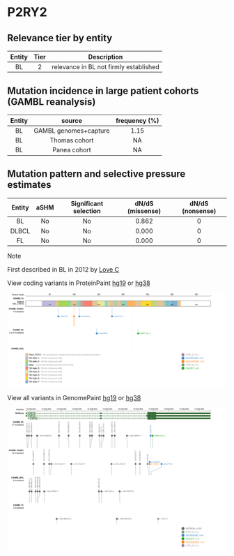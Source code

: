 # P2RY2

## Relevance tier by entity

|Entity|Tier|Description                           |
|:------:|:----:|--------------------------------------|
|BL    |2   |relevance in BL not firmly established|

## Mutation incidence in large patient cohorts (GAMBL reanalysis)

|Entity|source               |frequency (%)|
|:------:|:---------------------:|:-------------:|
|BL    |GAMBL genomes+capture|1.15         |
|BL    |Thomas cohort        |  NA         |
|BL    |Panea cohort         |  NA         |

## Mutation pattern and selective pressure estimates

|Entity|aSHM|Significant selection|dN/dS (missense)|dN/dS (nonsense)|
|:------:|:----:|:---------------------:|:----------------:|:----------------:|
|BL    |No  |No                   |0.862           |0               |
|DLBCL |No  |No                   |0.000           |0               |
|FL    |No  |No                   |0.000           |0               |


> [!NOTE]
> First described in BL in 2012 by [Love C](https://pubmed.ncbi.nlm.nih.gov/23143597)


View coding variants in ProteinPaint [hg19](https://morinlab.github.io/LLMPP/GAMBL/P2RY2_protein.html)  or [hg38](https://morinlab.github.io/LLMPP/GAMBL/P2RY2_protein_hg38.html)

![image](images/proteinpaint/P2RY2_NM_176072.svg)

View all variants in GenomePaint [hg19](https://morinlab.github.io/LLMPP/GAMBL/P2RY2.html)  or [hg38](https://morinlab.github.io/LLMPP/GAMBL/P2RY2_hg38.html)

![image](images/proteinpaint/P2RY2.svg)
